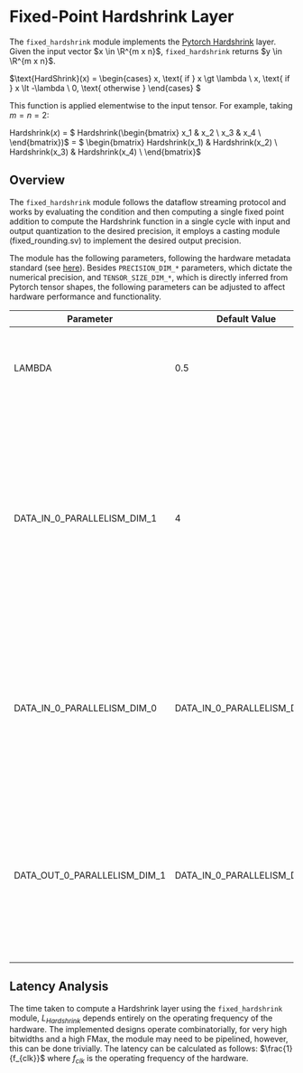 # Fixed-Point Hardshrink Layer

The `fixed_hardshrink` module implements the [Pytorch Hardshrink](https://pytorch.org/docs/stable/generated/torch.nn.Hardshrink.html) layer. Given the input vector $x \in \R^{m x n}$, `fixed_hardshrink` returns $y \in \R^{m x n}$. 

$\text{HardShrink}(x) =
\begin{cases}
x, \text{ if } x \gt \lambda \\
x, \text{ if } x \lt -\lambda \\
0, \text{ otherwise }
\end{cases}
$

This function is applied elementwise to the input tensor. For example, taking $m = n = 2$:

Hardshrink($x$) = $ Hardshrink(\begin{bmatrix}
x_1 & x_2 \\
x_3 & x_4 \\
\end{bmatrix})$ = $ \begin{bmatrix} Hardshrink(x_1) & Hardshrink(x_2) \\
Hardshrink(x_3) & Hardshrink(x_4) \\
\end{bmatrix}$


## Overview

The `fixed_hardshrink` module follows the dataflow streaming protocol and works by evaluating the condition and then computing a single fixed point addition to compute the Hardshrink function in a single cycle with input and output quantization to the desired precision, it employs a casting module (fixed_rounding.sv) to implement the desired output precision.

The module has the following parameters, following the hardware metadata standard (see [here](https://deepwok.github.io/mase/modules/chop/analysis/add_metadata.html#add-hardware-metadata-analysis-pass)). Besides `PRECISION_DIM_*` parameters, which dictate the numerical precision, and `TENSOR_SIZE_DIM_*`, which is directly inferred from Pytorch tensor shapes, the following parameters can be adjusted to affect hardware performance and functionality.

| Parameter                    	| Default Value            	| Definition                                                                                                                                                                                                                                     	|
|------------------------------	|--------------------------	|------------------------------------------------------------------------------------------------------------------------------------------------------------------------------------------------------------------------------------------------	|
| LAMBDA  	| 0.5                        	| A parameter in the Pytorch module, controls the threshold of shrinkage.                                    | DATA_IN_0_PARALLELISM_DIM_0  	| 4                        	| Number of elements per transaction at the input interface. Impacts the area usage by increasing the required FIFO length (only required with different input and output parallelisms)                                                                   |
| DATA_IN_0_PARALLELISM_DIM_1  	| 4                        	| Number of elements per transaction at the input interface. Impacts the area usage by increasing the required FIFO length (only required with different input and output parallelisms)                                                                      |
| DATA_IN_0_PARALLELISM_DIM_0  	| DATA_IN_0_PARALLELISM_DIM_0                        	| Number of elements per transaction at the output interface, this is what controls the number of read-only memories or LUTs that are instantiated.                                                                    |
| DATA_OUT_0_PARALLELISM_DIM_1       	| DATA_IN_0_PARALLELISM_DIM_1 	| Number of elements per transaction at the output interface, this is what controls the number of adders and arithmetic necessary for checking the condition.                                                                                                                                     

## <a name="latency_analaysis"></a> Latency Analysis

The time taken to compute a Hardshrink layer using the `fixed_hardshrink` module, $L_{Hardshrink}$ depends entirely on the operating frequency of the hardware. The implemented designs operate combinatorially, for very high bitwidths and a high FMax, the module may need to be pipelined, however, this can be done trivially. The latency can be calculated as follows: $\frac{1}{f_{clk}}$ where $f_{clk}$ is the operating frequency of the hardware.